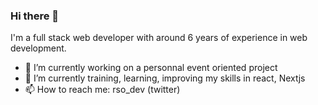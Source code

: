 ### Hi there 👋

<!-- # ![Rosoam's GitHub stats](https://github-readme-stats.vercel.app/api?username=rosoam&show_icons=true&theme=transparent) -->

I'm a full stack web developer with around 6 years of experience in web development.

- 🔭 I’m currently working on a personnal event oriented project
- 🌱 I’m currently training, learning, improving my skills in react, Nextjs
- 📫 How to reach me: rso_dev (twitter)
